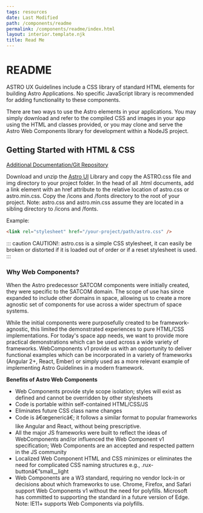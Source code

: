 ```yaml
---
tags: resources
date: Last Modified
path: /components/readme
permalink: /components/readme/index.html
layout: interior.template.njk
title: Read Me
---
```


# README

ASTRO UX Guidelines include a CSS library of standard HTML elements for building Astro Applications. No specific JavaScript library is recommended for adding functionality to these components.

There are two ways to use the Astro elements in your applications. You may simply download and refer to the compiled CSS and images in your app using the HTML and classes provided, or you may clone and serve the Astro Web Components library for development within a NodeJS project.

## Getting Started with HTML & CSS

[Additional Documentation/Git Repository](https://bitbucket.org/rocketcom/astro-styles/src/master/)

Download and unzip the [Astro UI](https://bitbucket.org/rocketcom/astro-styles/get/master.zip) Library and copy the ASTRO.css file and img directory to your project folder. In the head of all .html documents, add a link element with an href attribute to the relative location of astro.css or astro.min.css. Copy the /icons and /fonts directory to the root of your project. Note: astro.css and astro.min.css assume they are located in a sibling directory to /icons and /fonts.

Example:

```html
<link rel="stylesheet" href="/your-project/path/astro.css" />
```

::: caution
CAUTION!: astro.css is a simple CSS stylesheet, it can easily be broken or distorted if it is loaded out of order or if a reset stylesheet is used.
:::

### Why Web Components?

When the Astro predecessor SATCOM components were initially created, they were specific to the SATCOM domain. The scope of use has since expanded to include other domains in space, allowing us to create a more agnostic set of components for use across a wider spectrum of space systems.

While the initial components were purposefully created to be framework-agnostic, this limited the demonstrated experiences to pure HTML/CSS implementations. For today's space app needs, we want to provide more practical demonstrations which can be used across a wide variety of frameworks. WebComponents v1 provide us with an opportunity to deliver functional examples which can be incorporated in a variety of frameworks (Angular 2+, React, Ember) or simply used as a more relevant example of implementing Astro Guidelines in a modern framework.

**Benefits of Astro Web Components**

- Web Components provide style scope isolation; styles will exist as defined and cannot be overridden by other stylesheets
- Code is portable within self-contained HTML/CSS/JS
- Eliminates future CSS class name changes
- Code is â€œgenericâ€; it follows a similar format to popular frameworks like Angular and React, without being prescriptive.
- All the major JS frameworks were built to reflect the ideas of WebComponents and/or influenced the Web Component v1 specification; Web Components are an accepted and respected pattern in the JS community
- Localized Web Component HTML and CSS minimizes or eliminates the need for complicated CSS naming structures e.g., .rux-buttonâ€”small\_\_light
- Web Components are a W3 standard, requiring no vendor lock-in or decisions about which frameworks to use. Chrome, Firefox, and Safari support Web Components v1 without the need for polyfills. Microsoft has committed to supporting the standard in a future version of Edge. Note: IE11+ supports Web Components via polyfills.
